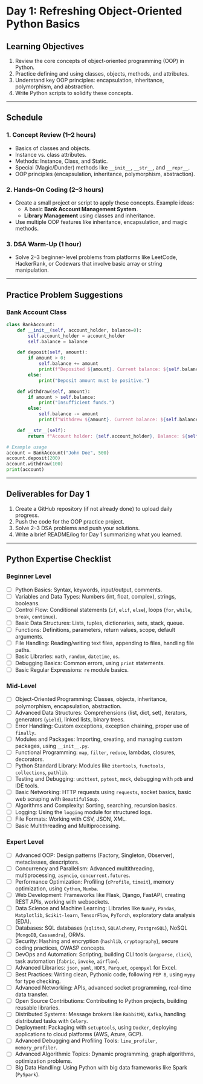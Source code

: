 # **Day 1: Refreshing Object-Oriented Python Basics**

## **Learning Objectives**
1. Review the core concepts of object-oriented programming (OOP) in Python.
2. Practice defining and using classes, objects, methods, and attributes.
3. Understand key OOP principles: encapsulation, inheritance, polymorphism, and abstraction.
4. Write Python scripts to solidify these concepts.

---

## **Schedule**

### **1. Concept Review (1–2 hours)**
- Basics of classes and objects.
- Instance vs. class attributes.
- Methods: Instance, Class, and Static.
- Special (Magic/Dunder) methods like `__init__`, `__str__`, and `__repr__`.
- OOP principles (encapsulation, inheritance, polymorphism, abstraction).

### **2. Hands-On Coding (2–3 hours)**
- Create a small project or script to apply these concepts. Example ideas:
  - A basic **Bank Account Management System**.
  - **Library Management** using classes and inheritance.
- Use multiple OOP features like inheritance, encapsulation, and magic methods.

### **3. DSA Warm-Up (1 hour)**
- Solve 2–3 beginner-level problems from platforms like LeetCode, HackerRank, or Codewars that involve basic array or string manipulation.

---

## **Practice Problem Suggestions**

### **Bank Account Class**
```python
class BankAccount:
    def __init__(self, account_holder, balance=0):
        self.account_holder = account_holder
        self.balance = balance

    def deposit(self, amount):
        if amount > 0:
            self.balance += amount
            print(f"Deposited ${amount}. Current balance: ${self.balance}")
        else:
            print("Deposit amount must be positive.")

    def withdraw(self, amount):
        if amount > self.balance:
            print("Insufficient funds.")
        else:
            self.balance -= amount
            print(f"Withdrew ${amount}. Current balance: ${self.balance}")

    def __str__(self):
        return f"Account holder: {self.account_holder}, Balance: ${self.balance}"

# Example usage
account = BankAccount("John Doe", 500)
account.deposit(200)
account.withdraw(100)
print(account)
```

---

## **Deliverables for Day 1**
1. Create a GitHub repository (if not already done) to upload daily progress.
2. Push the code for the OOP practice project.
3. Solve 2–3 DSA problems and push your solutions.
4. Write a brief README/log for Day 1 summarizing what you learned.

---

## **Python Expertise Checklist**

### **Beginner Level**
- [ ] Python Basics: Syntax, keywords, input/output, comments.
- [ ] Variables and Data Types: Numbers (int, float, complex), strings, booleans.
- [ ] Control Flow: Conditional statements (`if`, `elif`, `else`), loops (`for`, `while`, `break`, `continue`).
- [ ] Basic Data Structures: Lists, tuples, dictionaries, sets, stack, queue.
- [ ] Functions: Definitions, parameters, return values, scope, default arguments.
- [ ] File Handling: Reading/writing text files, appending to files, handling file paths.
- [ ] Basic Libraries: `math`, `random`, `datetime`, `os`.
- [ ] Debugging Basics: Common errors, using `print` statements.
- [ ] Basic Regular Expressions: `re` module basics.

### **Mid-Level**
- [ ] Object-Oriented Programming: Classes, objects, inheritance, polymorphism, encapsulation, abstraction.
- [ ] Advanced Data Structures: Comprehensions (list, dict, set), iterators, generators (`yield`), linked lists, binary trees.
- [ ] Error Handling: Custom exceptions, exception chaining, proper use of `finally`.
- [ ] Modules and Packages: Importing, creating, and managing custom packages, using `__init__.py`.
- [ ] Functional Programming: `map`, `filter`, `reduce`, lambdas, closures, decorators.
- [ ] Python Standard Library: Modules like `itertools`, `functools`, `collections`, `pathlib`.
- [ ] Testing and Debugging: `unittest`, `pytest`, `mock`, debugging with `pdb` and IDE tools.
- [ ] Basic Networking: HTTP requests using `requests`, socket basics, basic web scraping with `BeautifulSoup`.
- [ ] Algorithms and Complexity: Sorting, searching, recursion basics.
- [ ] Logging: Using the `logging` module for structured logs.
- [ ] File Formats: Working with CSV, JSON, XML.
- [ ] Basic Multithreading and Multiprocessing.

### **Expert Level**
- [ ] Advanced OOP: Design patterns (Factory, Singleton, Observer), metaclasses, descriptors.
- [ ] Concurrency and Parallelism: Advanced multithreading, multiprocessing, `asyncio`, `concurrent.futures`.
- [ ] Performance Optimization: Profiling (`cProfile`, `timeit`), memory optimization, using `Cython`, `Numba`.
- [ ] Web Development: Frameworks like Flask, Django, FastAPI, creating REST APIs, working with websockets.
- [ ] Data Science and Machine Learning: Libraries like `NumPy`, `Pandas`, `Matplotlib`, `Scikit-learn`, `TensorFlow`, `PyTorch`, exploratory data analysis (EDA).
- [ ] Databases: SQL databases (`sqlite3`, `SQLAlchemy`, `PostgreSQL`), NoSQL (`MongoDB`, `Cassandra`), ORMs.
- [ ] Security: Hashing and encryption (`hashlib`, `cryptography`), secure coding practices, OWASP concepts.
- [ ] DevOps and Automation: Scripting, building CLI tools (`argparse`, `click`), task automation (`fabric`, `invoke`, `airflow`).
- [ ] Advanced Libraries: `json`, `yaml`, `HDF5`, `Parquet`, `openpyxl` for Excel.
- [ ] Best Practices: Writing clean, Pythonic code, following `PEP 8`, using `mypy` for type checking.
- [ ] Advanced Networking: APIs, advanced socket programming, real-time data transfer.
- [ ] Open Source Contributions: Contributing to Python projects, building reusable libraries.
- [ ] Distributed Systems: Message brokers like `RabbitMQ`, `Kafka`, handling distributed tasks with `Celery`.
- [ ] Deployment: Packaging with `setuptools`, using `Docker`, deploying applications to cloud platforms (AWS, Azure, GCP).
- [ ] Advanced Debugging and Profiling Tools: `line_profiler`, `memory_profiler`.
- [ ] Advanced Algorithmic Topics: Dynamic programming, graph algorithms, optimization problems.
- [ ] Big Data Handling: Using Python with big data frameworks like Spark (`PySpark`).
